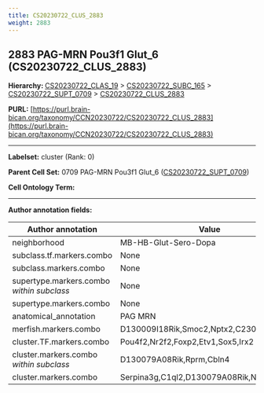 ```yaml
---
title: CS20230722_CLUS_2883
weight: 2883
---
```

## 2883 PAG-MRN Pou3f1 Glut_6 (CS20230722_CLUS_2883)
<b>Hierarchy: </b>
[CS20230722_CLAS_19](../CS20230722_CLAS_19) >
[CS20230722_SUBC_165](../CS20230722_SUBC_165) >
[CS20230722_SUPT_0709](../CS20230722_SUPT_0709) >
[CS20230722_CLUS_2883](../CS20230722_CLUS_2883)

**PURL:** [https://purl.brain-bican.org/taxonomy/CCN20230722/CS20230722_CLUS_2883](https://purl.brain-bican.org/taxonomy/CCN20230722/CS20230722_CLUS_2883)

---


**Labelset:** cluster (Rank: 0)

**Parent Cell Set:** 0709 PAG-MRN Pou3f1 Glut_6 ([CS20230722_SUPT_0709](../CS20230722_SUPT_0709))



**Cell Ontology Term:** 

[MARKER GENES.]: #


---

[TRANSFERRED ANNOTATIONS.]: #


[AUTHOR ANNOTATION FIELDS.]: #


**Author annotation fields:**

| Author annotation | Value |
|-------------------|-------|
|neighborhood|MB-HB-Glut-Sero-Dopa|
|subclass.tf.markers.combo|None|
|subclass.markers.combo|None|
|supertype.markers.combo _within subclass_|None|
|supertype.markers.combo|None|
|anatomical_annotation|PAG MRN|
|merfish.markers.combo|D130009I18Rik,Smoc2,Nptx2,C230014O12Rik|
|cluster.TF.markers.combo|Pou4f2,Nr2f2,Foxp2,Etv1,Sox5,Irx2|
|cluster.markers.combo _within subclass_|D130079A08Rik,Rprm,Cbln4|
|cluster.markers.combo|Serpina3g,C1ql2,D130079A08Rik,Nptx2|
